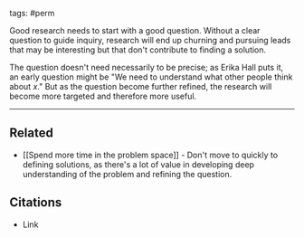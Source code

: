 tags: #perm 

Good research needs to start with a good question. Without a clear question to guide inquiry, research will end up churning and pursuing leads that may be interesting but that don't contribute to finding a solution. 

The question doesn't need necessarily to be precise; as Erika Hall puts it, an early question might be "We need to understand what other people think about *x*." But as the question become further refined, the research will become more targeted and therefore more useful. 

---
## Related
- [[Spend more time in the problem space]] - Don't move to quickly to defining solutions, as there's a lot of value in developing deep understanding of the problem and refining the question. 

## Citations
- Link